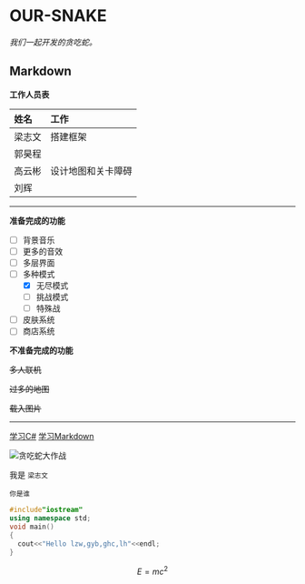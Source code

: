 # OUR-SNAKE
*我们一起开发的贪吃蛇。*

## Markdown

**工作人员表**

|姓名|工作|
|:-|:-|
|梁志文|搭建框架|
|郭昊程||
|高云彬|设计地图和关卡障碍|
|刘辉||
---
**准备完成的功能**

- [ ] 背景音乐
- [ ] 更多的音效
- [ ] 多层界面
- [ ] 多种模式
  - [X] 无尽模式
  - [ ] 挑战模式
  - [ ] 特殊战
- [ ] 皮肤系统
- [ ] 商店系统

**不准备完成的功能**

~~多人联机~~

~~过多的地图~~

~~载入图片~~
***

[学习C#](https://blog.csdn.net/weixin_44611096/category_9775712.html)
[学习Markdown](https://www.zybuluo.com/mdeditor)

![贪吃蛇大作战](https://timgsa.baidu.com/timg?image&quality=80&size=b9999_10000&sec=1584543926485&di=07528aecc75bbd730f83408f814b2529&imgtype=0&src=http%3A%2F%2Fimg2.imgtn.bdimg.com%2Fit%2Fu%3D805080132%2C653849878%26fm%3D214%26gp%3D0.jpg "百度搜的图片")

我是 `梁志文`

    你是谁


``` C++
#include"iostream"
using namespace std;
void main()
{
  cout<<"Hello lzw,gyb,ghc,lh"<<endl;
}
```
$$E=mc^2$$

